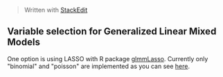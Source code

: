 
> Written with [StackEdit](https://stackedit.io/)

## Variable selection for Generalized Linear Mixed Models

One option is using LASSO with R package [glmmLasso](https://cran.r-project.org/web/packages/glmmLasso/glmmLasso.pdf). Currently only "binomial" and "poisson" are implemented as you can see [here](https://rdrr.io/rforge/glmmixedlasso/man/glmmlasso.html). 
<!--stackedit_data:
eyJoaXN0b3J5IjpbLTM2MjU3MDA3XX0=
-->